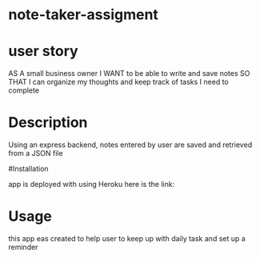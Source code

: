 # note-taker-assigment

# user story
AS A small business owner
I WANT to be able to write and save notes
SO THAT I can organize my thoughts and keep track of tasks I need to complete

# Description
Using an express backend, notes entered by user are saved and retrieved from a JSON file

#Installation

app is deployed with using Heroku here is the link:

# Usage 
 this app eas created to help user to keep up with daily task and set up a reminder
 